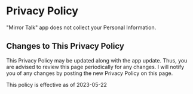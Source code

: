 # Privacy Policy
"Mirror Talk" app does not collect your Personal Information.

## Changes to This Privacy Policy
This Privacy Policy may be updated along with the app update. Thus, you are advised to review this page periodically for any changes. I will notify you of any changes by posting the new Privacy Policy on this page.

This policy is effective as of 2023-05-22
